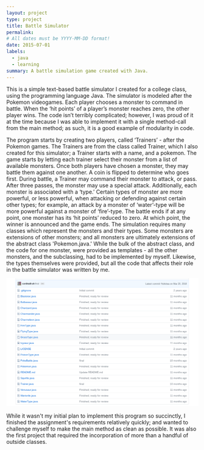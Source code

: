 ```yaml
---
layout: project
type: project
title: Battle Simulator
permalink:
# All dates must be YYYY-MM-DD format!
date: 2015-07-01
labels:
  - java
  - learning
summary: A battle simulation game created with Java.
---
```


This is a simple text-based battle simulator I created for a college class, using the programming language Java.  The simulator is modeled after the Pokemon videogames.  Each player chooses a monster to command in battle.  When the ‘hit points’ of a player’s monster reaches zero, the other player wins.  The code isn’t terribly complicated; however, I was proud of it at the time because I was able to implement it with a single method-call from the main method; as such, it is a good example of modularity in code.

The program starts by creating two players, called ‘Trainers’ - after the Pokemon games.  The Trainers are from the class called Trainer, which I also created for this simulator; a Trainer starts with a name, and a pokemon. The game starts by letting each trainer select their monster from a list of available monsters.  Once both players have chosen a monster, they may battle them against one another.  A coin is flipped to determine who goes first.  During battle, a Trainer may command their monster to attack, or pass.  After three passes, the monster may use a special attack.  Additionally, each monster is associated with a ‘type.’  Certain types of monster are more powerful, or less powerful, when attacking or defending against certain other types; for example, an attack by a monster of ‘water’-type will be more powerful against a monster of ‘fire’-type.  The battle ends if at any point, one monster has its ‘hit points’ reduced to zero.  At which point, the winner is announced and the game ends.  The simulation requires many classes which represent the monsters and their types.  Some monsters are extensions of other monsters; and all monsters are ultimately extensions of the abstract class 'Pokemon.java.'  While the bulk of the abstract class, and the code for one monster, were provided as templates - all the other monsters, and the subclassing, had to be implemented by myself. Likewise, the types themselves were provided, but all the code that affects their role in the battle simulator was written by me.

<a href="https://github.com/cardinalli-uh/battlesim/tree/dev">
<img src="../images/ssbattlesimrepo.png" width=auto>
</a>

While it wasn't my initial plan to implement this program so succinctly, I finished the assignment's requirements relatively quickly; and wanted to challenge myself to make the main method as clean as possible.  It was also the first project that required the incorporation of more than a handful of outside classes.  
  
 

